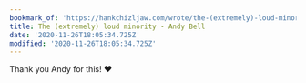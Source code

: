 ```yaml
---
bookmark_of: 'https://hankchizljaw.com/wrote/the-(extremely)-loud-minority/'
title: The (extremely) loud minority - Andy Bell
date: '2020-11-26T18:05:34.725Z'
modified: '2020-11-26T18:05:34.725Z'
---
```

Thank you Andy for this! ♥️
